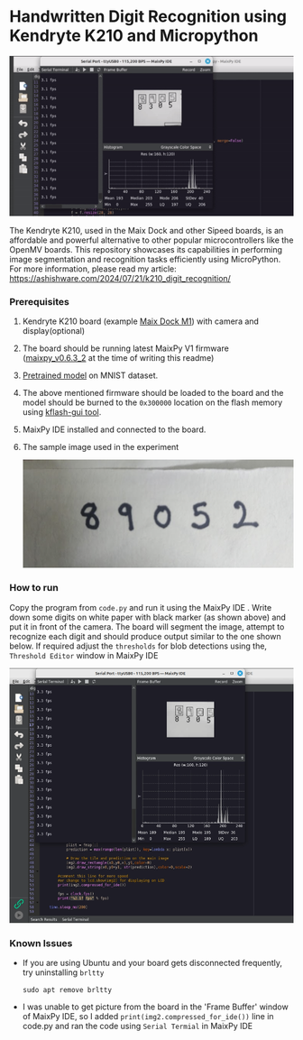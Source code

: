 # Handwritten Digit Recognition using Kendryte K210 and Micropython


![Segmentation and inference on sample image](images/maix_py_mnist.gif)


The Kendryte K210, used in the Maix Dock and other Sipeed boards, is an affordable and powerful alternative to other popular microcontrollers like the OpenMV boards. This repository showcases its capabilities in performing image segmentation and recognition tasks efficiently using MicroPython. For more information, please read my article: https://ashishware.com/2024/07/21/k210_digit_recognition/

### Prerequisites

1. Kendryte K210 board (example [Maix Dock M1](https://wiki.sipeed.com/soft/maixpy/en/develop_kit_board/maix_dock.html)) with camera and display(optional)
2. The board should be running latest MaixPy V1 firmware ([maixpy_v0.6.3_2](https://dl.sipeed.com/shareURL/MAIX/MaixPy/release/master) at the time of writing this readme)
3. [Pretrained model](https://github.com/sipeed/MaixPy-v1_scripts/blob/master/machine_vision/models/mnist.kmodel) on MNIST dataset.
4. The above mentioned firmware should be loaded to the board and the model should be burned to the `0x300000` location on the flash memory using [kflash-gui tool](https://github.com/sipeed/kflash_gui).
5. MaixPy IDE installed and connected to the board.
6. The sample image used in the experiment

   ![The sample image used as input](images/k210_mnist_input.png)

### How to run

Copy the program from `code.py` and run it using the MaixPy IDE . Write down some digits on white paper with black marker (as shown above) and put it in front of the camera.  The board will segment the image, attempt to recognize each digit and should produce  output similar to the one shown below. If required adjust the `thresholds` for blob detections using the, `Threshold Editor` window in MaixPy IDE

![MaixPy IDE showing output](images/maixpy_ide_fps_mnist_2.png)



### Known Issues

* If you are using Ubuntu and your board gets disconnected frequently, try uninstalling `brltty`

    ```
    sudo apt remove brltty
    ```

* I was unable to get picture from the board in the 'Frame Buffer' window of MaixPy IDE, so I  added  `print(img2.compressed_for_ide())` line in code.py and ran the code using `Serial Termial` in MaixPy IDE 
